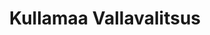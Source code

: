 ---
title: Kullamaa Vallavalitsus
maintainer_name: Kersti Lipu
maintainer_email: kersti@kullamaa.ee
description: ''
---